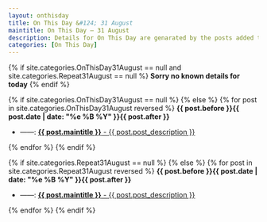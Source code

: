 ```yaml
---
layout: onthisday
title: On This Day &#124; 31 August
maintitle: On This Day — 31 August
description: Details for On This Day are genarated by the posts added to the website so the content is subject to changes/updates over time.
categories: [On This Day]
---
```


{% if site.categories.OnThisDay31August == null and site.categories.Repeat31August == null %}
<strong>Sorry no known details for today</strong>
{% endif %}

{% if site.categories.OnThisDay31August == null %}
{% else %}
{% for post in site.categories.OnThisDay31August reversed %}
<strong>{{ post.before }}{{ post.date | date: "%e %B %Y" }}{{ post.after }}</strong>
<ul>
<li> ——: <a class="{{ post.class }}" href="{{ post.url }}"><strong>{{ post.maintitle }}</strong> - {{ post.post_description }}</a></li>
</ul>
{% endfor %}
{% endif %}

{% if site.categories.Repeat31August == null %}
{% else %}
{% for post in site.categories.Repeat31August reversed %}
<strong>{{ post.before }}{{ post.date | date: "%e %B %Y" }}{{ post.after }}</strong>
<ul>
<li> ——: <a class="{{ post.class }}" href="{{ post.url }}"><strong>{{ post.maintitle }}</strong> - {{ post.post_description }}</a></li>
</ul>
{% endfor %}
{% endif %}

